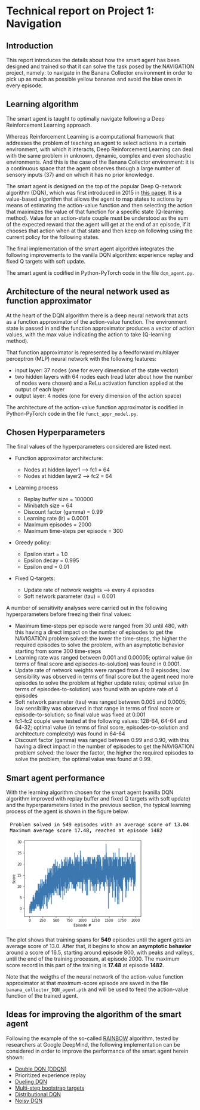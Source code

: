 # Technical report on Project 1: Navigation

## Introduction

This report introduces the details about how the smart agent has been designed and trained so that it can solve the task posed by the NAVIGATION project, namely: to navigate in the Banana Collector environment in order to pick up as much as possible yellow bananas and avoid the blue ones in every episode.

## Learning algorithm
The smart agent is taught to optimally navigate following a Deep Reinforcement Learning approach.

Whereas Reinforcement Learning is a computational framework that addresses the problem of teaching an agent to select actions in a certain environment, with which it interacts, Deep Reinforcement Learning can deal with the same problem in unknown, dynamic, complex and even stochastic environments. And this is the case of the Banana Collector environment: it is a continuous space that the agent observes through a large number of sensory inputs (37) and on which it has no prior knowledge. 

The smart agent is designed on the top of the popular Deep Q-network algorithm (DQN), which was first introduced in 2015 in [this paper](http://files.davidqiu.com//research/nature14236.pdf). It is a value-based algorithm that allows the agent to map states to actions by means of estimating the action-value function and then selecting the action that maximizes the value of that function for a specific state (Q-learning method). Value for an action-state couple must be understood as the sum of the expected reward that the agent will get at the end of an episode, if it chooses that action when at that state and then keep on following using the current policy for the following states.

The final implementation of the smart agent algorithm integrates the following improvements to the vanilla DQN algorithm: experience replay and fixed Q targets with soft update.

The smart agent is codified in Python-PyTorch code in the file `dqn_agent.py`.

## Architecture of the neural network used as function approximator
At the heart of the DQN algorithm there is a deep neural network that acts as a function approximator of the action-value function. The environment state is passed in and the function approximator produces a vector of action values, with the max value indicating the action to take (Q-learning method).

That function approximator is represented by a feedforward multilayer perceptron (MLP) neural network with the following features:
+ input layer: 37 nodes (one for every dimension of the state vector)
+ two hidden layers with 64 nodes each (read later about how the number of nodes were chosen) and a ReLu activation function applied at the output of each layer
+ output layer: 4 nodes (one for every dimension of the action space)

The architecture of the action-value function approximator is codified in Python-PyTorch code in the file `funct_appr_model.py`.

## Chosen Hyperparameters
The final values of the hyperparameters considered are listed next.
+ Function approximator architecture:
  + Nodes at hidden layer1 --> fc1 = 64
  + Nodes at hidden layer2 --> fc2 = 64

+ Learning process
  + Replay buffer size = 100000
  + Minibatch size = 64
  + Discount factor (gamma) = 0.99
  + Learning rate (lr) = 0.0001
  + Maximum episodes = 2000
  + Maximum time-steps per episode = 300

+ Greedy policy:
  + Epsilon start = 1.0
  + Epsilon decay = 0.995
  + Epsilon end = 0.01

+ Fixed Q-targets:
  + Update rate of network weights --> every 4 episodes
  + Soft network parameter (tau) = 0.001

A number of sensitivity analyses were carried out in the following hyperparameters before freezing their final values:
+ Maximum time-steps per episode were ranged from 30 until 480, with this having a direct impact on the number of episodes to get the NAVIGATION problem solved: the lower the time-steps, the higher the required episodes to solve the problem, with an asymptotic behavior starting from some 300 time-steps
+ Learning rate was ranged between 0.001 and 0.00005; optimal value (in terms of final score and episodes-to-solution) was found in 0.0001.
+ Update rate of network weights were ranged from 4 to 8 episodes; low sensibility was observed in terms of final score but the agent need more episodes to solve the problem at higher update rates; optimal value (in terms of episodes-to-solution) was found with an update rate of 4 episodes
+ Soft network parameter (tau) was ranged between 0.005 and 0.0005; low sensibility was observed in that range in terms of final score or episode-to-solution; so final value was fixed at 0.001
+ fc1-fc2 couple were tested at the following values: 128-64, 64-64 and 64-32; optimal value (in terms of final score, episodes-to-solution and architecture complexity) was found in 64-64
+ Discount factor (gamma) was ranged between 0.99 and 0.90, with this having a direct impact in the number of episodes to get the NAVIGATION problem solved: the lower the factor, the higher the required episodes to solve the problem; the optimal value was found at 0.99.

## Smart agent performance

With the learning algorithm chosen for the smart agent (vanilla DQN algorithm improved with replay buffer and fixed Q targets with soft update) and the hyperparameters listed in the previous section, the typical learning process of the agent is shown in the figure below.

<img src='./aux_items/Learning_process.png' width='500' />

The plot shows that training spans for **549** episodes until the agent gets an average score of 13.0. After that, it begins to show an **asymptotic behavior** around a score of 16.5, starting around episode 800, with peaks and valleys, until the end of the training processm, at episode 2000. The maximum score record in this part of the training is **17.48** at episode **1482**.

Note that the weigths of the neural network of the action-value function approximator at that maximum-score episode are saved in the file `banana_collector_DQN_agent.pth` and will be used to feed the action-value function of the trained agent.


## Ideas for improving the algorithm of the smart agent
Following the example of the so-called [RAINBOW](https://arxiv.org/abs/1710.02298) algorithm, tested by researchers at Google DeepMind, the following implementation can be considered in order to improve the performance of the smart agent herein shown:
+ [Double DQN (DDQN)](https://arxiv.org/abs/1509.06461)
+ Prioritized experience replay
+ [Dueling DQN](https://arxiv.org/pdf/1511.06581.pdf)
+ [Multi-step bootstrap targets](https://arxiv.org/abs/1602.01783)
+ [Distributional DQN](https://arxiv.org/abs/1707.06887)
+ [Noisy DQN](https://arxiv.org/abs/1707.06887)


